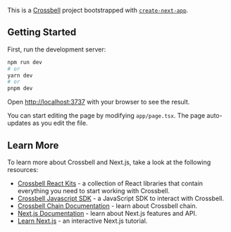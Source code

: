 This is a [Crossbell](https://crossbell.io) project bootstrapped with [`create-next-app`](https://github.com/vercel/next.js/tree/canary/packages/create-next-app).

## Getting Started

First, run the development server:

```bash
npm run dev
# or
yarn dev
# or
pnpm dev
```

Open [http://localhost:3737](http://localhost:3737) with your browser to see the result.

You can start editing the page by modifying `app/page.tsx`. The page auto-updates as you edit the file.

## Learn More

To learn more about Crossbell and Next.js, take a look at the following resources:

- [Crossbell React Kits](https://github.com/Crossbell-Box/crossbell-universe) - a collection of React libraries that contain everything you need to start working with Crossbell.
- [Crossbell Javascript SDK](https://docs.crossbell.io/sdk/js) - a JavaScript SDK to interact with Crossbell.
- [Crossbell Chain Documentation](https://docs.crossbell.io/docs) - learn about Crossbell chain.
- [Next.js Documentation](https://nextjs.org/docs) - learn about Next.js features and API.
- [Learn Next.js](https://nextjs.org/learn) - an interactive Next.js tutorial.
